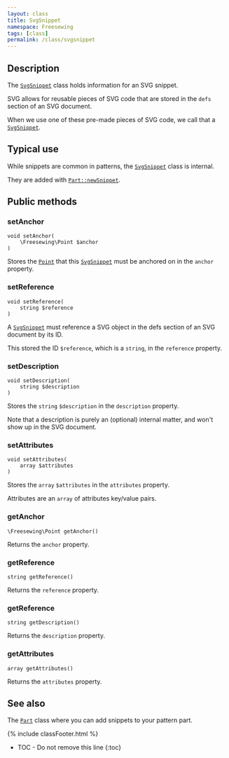 ```yaml
---
layout: class
title: SvgSnippet
namespace: Freesewing
tags: [class]
permalink: /class/svgsnippet
---
```

## Description 

The [`SvgSnippet`](svgsnippet) class holds information for an SVG snippet.

SVG allows for reusable pieces of SVG code that are stored in the `defs` section
of an SVG document.

When we use one of these pre-made pieces of SVG code, we call that a [`SvgSnippet`](svgsnippet).

## Typical use

While snippets are common in patterns, the [`SvgSnippet`](svgsnippet) class is internal. 

They are added with [`Part::newSnippet`](part#newsnippet).

## Public methods

### setAnchor

```php?start_inline=1
void setAnchor( 
    \Freesewing\Point $anchor 
)
```
Stores the [`Point`](point) that this [`SvgSnippet`](svgsnippet) must be anchored on
in the `anchor` property.

### setReference

```php?start_inline=1
void setReference( 
    string $reference 
)
```
A [`SvgSnippet`](svgsnippet) must reference a SVG object in the defs section of an 
SVG document by its ID.

This stored the ID `$reference`, which is a `string`, in the `reference` property.

### setDescription

```php?start_inline=1
void setDescription( 
    string $description 
)
```
Stores the `string` `$description` in the `description` property.

Note that a description is purely an (optional) internal matter, and won't show up in the SVG document.

### setAttributes

```php?start_inline=1
void setAttributes( 
    array $attributes 
)
```
Stores the `array` `$attributes` in the `attributes` property.

Attributes are an `array` of attributes key/value pairs.

### getAnchor

```php?start_inline=1
\Freesewing\Point getAnchor()
```
Returns the `anchor` property.

### getReference

```php?start_inline=1
string getReference()
```
Returns the `reference` property.

### getReference

```php?start_inline=1
string getDescription()
```
Returns the `description` property.

### getAttributes

```php?start_inline=1
array getAttributes()
```
Returns the `attributes` property.


## See also

The [`Part`](part) class where you can add snippets to your pattern part.

{% include classFooter.html %}
* TOC - Do not remove this line
{:toc}
